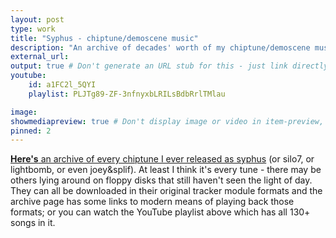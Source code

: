 ```yaml
---
layout: post
type: work
title: "Syphus - chiptune/demoscene music"
description: "An archive of decades' worth of my chiptune/demoscene music"
external_url:
output: true # Don't generate an URL stub for this - just link directly to external_url from projects index
youtube: 
    id: a1FC2l_5QYI
    playlist: PLJTg89-ZF-3nfnyxbLRILsBdbRrlTMlau

image: 
showmediapreview: true # Don't display image or video in item-preview, even if present
pinned: 2
---
```


[**Here's** an archive of every chiptune I ever released as syphus](https://syphus-mods.github.io) (or silo7, or lightbomb, or even joey&splif). At least I think it's every tune - there may be others lying around on floppy disks that still haven't seen the light of day. They can all be downloaded in their original tracker module formats and the archive page has some links to modern means of playing back those formats; or you can watch the YouTube playlist above which has all 130+ songs in it.

